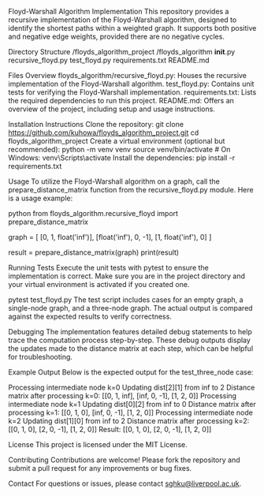 Floyd-Warshall Algorithm Implementation
This repository provides a recursive implementation of the Floyd-Warshall algorithm, designed to identify the shortest paths within a weighted graph. It supports both positive and negative edge weights, provided there are no negative cycles.

Directory Structure
/floyds_algorithm_project
    /floyds_algorithm
        __init__.py
        recursive_floyd.py
    test_floyd.py
    requirements.txt
    README.md

Files Overview
floyds_algorithm/recursive_floyd.py: Houses the recursive implementation of the Floyd-Warshall algorithm.
test_floyd.py: Contains unit tests for verifying the Floyd-Warshall implementation.
requirements.txt: Lists the required dependencies to run this project.
README.md: Offers an overview of the project, including setup and usage instructions.

Installation Instructions
Clone the repository:
git clone https://github.com/kuhowa/floyds_algorithm_project.git
cd floyds_algorithm_project
Create a virtual environment (optional but recommended):
python -m venv venv
source venv/bin/activate  # On Windows: venv\Scripts\activate
Install the dependencies:
pip install -r requirements.txt

Usage
To utilize the Floyd-Warshall algorithm on a graph, call the prepare_distance_matrix function from the recursive_floyd.py module. Here is a usage example:

python
from floyds_algorithm.recursive_floyd import prepare_distance_matrix

graph = [
    [0, 1, float('inf')],
    [float('inf'), 0, -1],
    [1, float('inf'), 0]
]

result = prepare_distance_matrix(graph)
print(result)

Running Tests
Execute the unit tests with pytest to ensure the implementation is correct. Make sure you are in the project directory and your virtual environment is activated if you created one.

pytest test_floyd.py
The test script includes cases for an empty graph, a single-node graph, and a three-node graph. The actual output is compared against the expected results to verify correctness.

Debugging
The implementation features detailed debug statements to help trace the computation process step-by-step. These debug outputs display the updates made to the distance matrix at each step, which can be helpful for troubleshooting.

Example Output
Below is the expected output for the test_three_node case:

Processing intermediate node k=0
Updating dist[2][1] from inf to 2
Distance matrix after processing k=0: [[0, 1, inf], [inf, 0, -1], [1, 2, 0]]
Processing intermediate node k=1
Updating dist[0][2] from inf to 0
Distance matrix after processing k=1: [[0, 1, 0], [inf, 0, -1], [1, 2, 0]]
Processing intermediate node k=2
Updating dist[1][0] from inf to 2
Distance matrix after processing k=2: [[0, 1, 0], [2, 0, -1], [1, 2, 0]]
Result: [[0, 1, 0], [2, 0, -1], [1, 2, 0]]

License
This project is licensed under the MIT License.

Contributing
Contributions are welcome! Please fork the repository and submit a pull request for any improvements or bug fixes.

Contact
For questions or issues, please contact sghku@liverpool.ac.uk.
